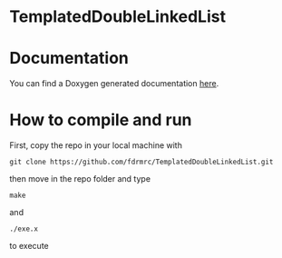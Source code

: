 # TemplatedDoubleLinkedList



# Documentation

You can find a Doxygen generated documentation [here](https://fdrmrc.github.io/TemplatedDoubleLinkedList/).

# How to compile and run

First, copy the repo in your local machine with

```
git clone https://github.com/fdrmrc/TemplatedDoubleLinkedList.git
```

then move in the repo folder and type

```
make
```

and 

```
./exe.x
```

to execute

